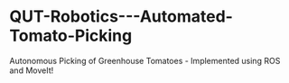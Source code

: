 # QUT-Robotics---Automated-Tomato-Picking
Autonomous Picking of Greenhouse Tomatoes - Implemented using ROS and MoveIt!
